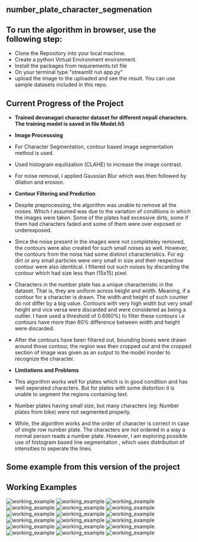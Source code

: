 ## number_plate_character_segmenation

## To run the algorithm in browser, use the following step:

- Clone the Repository into your local machine.
- Create a python Virtual Environment environment.
- Install the packages from requirements.txt file
- On your terminal type "streamlit run app.py"
- upload the image to the uploaded and see the result. You can use sample datasets included in this repo. 


## Current Progress of the Project

- **Trained devanagari character dataset for different nepali characters. The training model is saved in file Model.h5**
- **Image Processsing**
 -  For Character Segmentation, contour based image segmentation method is used.
 -  Used histogram equilization (CLAHE) to increase the image contrast.
 -  For noise removal, I applied Gaussian Blur which was then followed by dilation and erosion.

- **Contour Filtering and Prediction**
 - Despite preprocessing, the algorithm was unable to remove all the noises. Which I assumed was due to the variation of conditions in which the images were taken. Some of the plates had excessive dirts, some if them had characters faded and some of them were over exposed or underexposed. 
 
 - Since the noise present in the images were not completeley removed, the contours were also created for such small noises as well. However, the contours from the noise had some distinct characteristics. For eg: dirt or any small particles were very small in size and their respective contour were also identitcal. I filtered out such noises by discarding the contour which had size less than (15x15) pixel. 
 
 - Characters in the number plate has a unique characteristic in the dataset. That is, they are uniform across height and width. Meaning, if a contour for a character is drawn. The width and height of such counter do not differ by a big value. Contours with very high width but very small height and vice versa were discarded and were considered as being a outlier. I have used a threshold of 0.6(60%) to filter these contours i.e contours have more than 60% difference between width and height were discarded.
 
 - After the contours have been filtered out, bounding boxes were drawn around those contour, the region was then cropped out and the cropped section of image was given as an output to the model inorder to recognize the character. 
 
- **Limitations and Problems**
 - This algorithm works well for plates which is in good condition and has well seperated characters. But for plates with some distortion it is unable to segment the regions containing text.
 - Number plates having small size, but many characters (eg: Number plates from bike) were not segmented properly.
 - While, the algorithm works and the order of character is correct in case of single row number plate. The characters are not ordered in a way a normal person reads a number plate. However, I am exploring possible use of histogram based line segmentation , which uses distribution of intensities to seperate the lines.
 
## Some example from this version of the project

## Working Examples

![working_example](/progress_image/working1.png) ![working_example](/progress_image/working2.png) ![working_example](/progress_image/working3.png) ![working_example](/progress_image/working4.png) ![working_example](/progress_image/working5.png) ![working_example](/progress_image/working6.png) ![working_example](/progress_image/working7.png) ![working_example](/progress_image/working8.png) ![working_example](/progress_image/working9.png) ![working_example](/progress_image/working10.png) ![working_example](/progress_image/working11.png) ![working_example](/progress_image/working12.png) ![working_example](/progress_image/working13.png) ![working_example](/progress_image/working14.png) ![working_example](/progress_image/working15.png) ![working_example](/progress_image/working16.png) ![working_example](/progress_image/working17.png) ![working_example](/progress_image/working18.png)    



 

 
	
 
